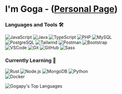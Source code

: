 <h1>I'm Goga - (<a href="https://gogapy.github.io/" target="_blank">Personal Page</a>)</h1> 

### Languages and Tools 🛠️
![JavaScript](https://img.shields.io/badge/JavaScript-F7DF1E?style=falt&logo=JavaScript&logoColor=white)
![Java](https://img.shields.io/badge/Java-007396?style=flat&logo=Java&logoColor=white)
![TypeScript](https://img.shields.io/badge/-TypeScript-007acc?style=flat&logo=TypeScript&logoColor=white)
![PHP](https://img.shields.io/badge/-PHP-777bb4?style=flat&logo=PHP&logoColor=white)
![MySQL](https://img.shields.io/badge/-MySQL-4479A1?style=flat&logo=MySQL&logoColor=white)  
![PostgreSQL](https://img.shields.io/badge/-PostgreSQL-4169E1?style=flat&logo=PostgreSQL&logoColor=white)
![Tailwind](https://img.shields.io/badge/-Tailwind%20CSS-38B2AC?style=flat&logo=Tailwind%20CSS&logoColor=white)
![Postman](https://img.shields.io/badge/-Postman-FF6C37?style=flat&logo=Postman&logoColor=white)
![Bootstrap](https://img.shields.io/badge/-Bootstrap-563D7C?style=flat&logo=Bootstrap&logoColor=white)  
![VSCode](https://img.shields.io/badge/-VSCode-007ACC?style=flat&logo=visual-studio-code&logoColor=white)
![Git](https://img.shields.io/badge/Git-F05032?style=flat&logo=Git&logoColor=white)
![GitHub](https://img.shields.io/badge/GitHub-181717?style=flat&logo=GitHub&logoColor=white)
![Sass](https://img.shields.io/badge/Sass-CC6699?style=flat&logo=Sass&logoColor=white)

### Currently Learning 🧠
![Rust](https://img.shields.io/badge/Rust-white?style=flat&logo=Rust&logoColor=black)
![Node.js](https://img.shields.io/badge/-Node.js-339933?style=flat&logo=Node.js&logoColor=white)
![MongoDB](https://img.shields.io/badge/-MongoDB-47A248?style=flat&logo=MongoDB&logoColor=white)
![Python](https://img.shields.io/badge/-Python%203-3776AB?style=flat&logo=Python&logoColor=white)    
![Docker](https://img.shields.io/badge/-Docker-2496ED?style=flat&logo=Docker&logoColor=white)

 ![Gogapy's Top Languages](https://github-readme-stats.vercel.app/api/top-langs/?username=gogapy&theme=dark&show_icons=true&hide_border=true&layout=compact)

<h1></h1>
